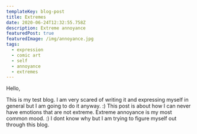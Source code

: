 ```yaml
---
templateKey: blog-post
title: Extremes
date: 2020-06-24T12:32:55.758Z
description: Extreme annoyance
featuredPost: true
featuredImage: /img/annoyance.jpg
tags:
  - expression
  - comic art
  - self
  - annoyance
  - extremes
---
```

Hello,

This is my test blog. I am very scared of writing it and expressing myself in general but I am going to do it anyway. :) This post is about how I can never have emotions that are not extreme. Extreme annoyance is my most common mood. :) I dont know why but I am trying to figure myself out through this blog.